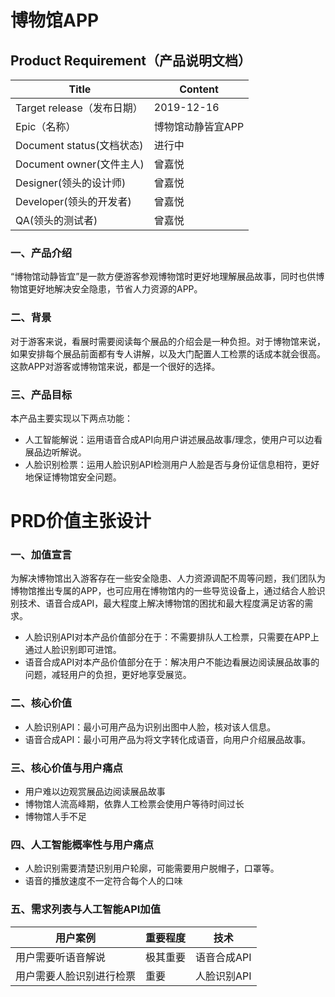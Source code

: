 # 博物馆APP

## Product Requirement（产品说明文档）
|  Title   |  Content   |
| --- | --- |
|  Target release（发布日期）   |   2019-12-16  |
|   Epic（名称）  |   博物馆动静皆宜APP  |
|  Document status(文档状态)   |   进行中  |
|  Document owner(文件主人)   |  曾嘉悦   |
|   Designer(领头的设计师)  |  曾嘉悦   |
|   Developer(领头的开发者)  |  曾嘉悦   |    
|   QA(领头的测试者)  |  曾嘉悦   |

### 一、产品介绍
“博物馆动静皆宜”是一款方便游客参观博物馆时更好地理解展品故事，同时也供博物馆更好地解决安全隐患，节省人力资源的APP。

### 二、背景
对于游客来说，看展时需要阅读每个展品的介绍会是一种负担。对于博物馆来说，如果安排每个展品前面都有专人讲解，以及大门配置人工检票的话成本就会很高。这款APP对游客或博物馆来说，都是一个很好的选择。

### 三、产品目标
本产品主要实现以下两点功能：
* 人工智能解说：运用语音合成API向用户讲述展品故事/理念，使用户可以边看展品边听解说。
* 人脸识别检票：运用人脸识别API检测用户人脸是否与身份证信息相符，更好地保证博物馆安全问题。

# PRD价值主张设计 
### 一、加值宣言 
为解决博物馆出入游客存在一些安全隐患、人力资源调配不周等问题，我们团队为博物馆推出专属的APP，也可应用在博物馆内的一些导览设备上，通过结合人脸识别技术、语音合成API，最大程度上解决博物馆的困扰和最大程度满足访客的需求。
* 人脸识别API对本产品价值部分在于：不需要排队人工检票，只需要在APP上通过人脸识别即可进馆。
* 语音合成API对本产品价值部分在于：解决用户不能边看展边阅读展品故事的问题，减轻用户的负担，更好地享受展览。

### 二、核心价值 
* 人脸识别API：最小可用产品为识别出图中人脸，核对该人信息。
* 语音合成API：最小可用产品为将文字转化成语音，向用户介绍展品故事。

### 三、核心价值与用户痛点 
* 用户难以边观赏展品边阅读展品故事
* 博物馆人流高峰期，依靠人工检票会使用户等待时间过长
* 博物馆人手不足

### 四、人工智能概率性与用户痛点 
* 人脸识别需要清楚识别用户轮廓，可能需要用户脱帽子，口罩等。
* 语音的播放速度不一定符合每个人的口味

### 五、需求列表与人工智能API加值 

|  用户案例   |  重要程度   |    技术   |
| --- | --- | --- |
|   用户需要听语音解说  |   极其重要  |   语音合成API   |
|   用户需要人脸识别进行检票   |   重要  |   人脸识别API   |




